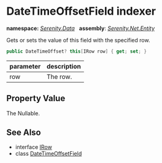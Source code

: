 # DateTimeOffsetField indexer
**namespace:** *[Serenity.Data](../../README.md#serenity.data-namespace)*   **assembly**: *[Serenity.Net.Entity](../../README.md)*

Gets or sets the value of this field with the specified row.

```csharp
public DateTimeOffset? this[IRow row] { get; set; }
```

| parameter | description |
| --- | --- |
| row | The row. |

## Property Value

The Nullable.

## See Also

* interface [IRow](../IRow.md)
* class [DateTimeOffsetField](../DateTimeOffsetField.md)